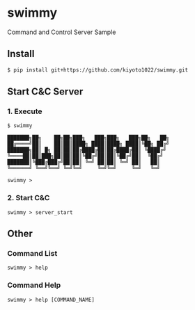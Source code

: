 # swimmy
Command and Control Server Sample

## Install
```bash
$ pip install git+https://github.com/kiyoto1022/swimmy.git
```

## Start C&C Server
### 1. Execute
```
$ swimmy

███████╗██╗    ██╗██╗███╗   ███╗███╗   ███╗██╗   ██╗
██╔════╝██║    ██║██║████╗ ████║████╗ ████║╚██╗ ██╔╝
███████╗██║ █╗ ██║██║██╔████╔██║██╔████╔██║ ╚████╔╝ 
╚════██║██║███╗██║██║██║╚██╔╝██║██║╚██╔╝██║  ╚██╔╝  
███████║╚███╔███╔╝██║██║ ╚═╝ ██║██║ ╚═╝ ██║   ██║   
╚══════╝ ╚══╝╚══╝ ╚═╝╚═╝     ╚═╝╚═╝     ╚═╝   ╚═╝                                                     
    
swimmy > 
```

### 2. Start C&C
```
swimmy > server_start
```

## Other
### Command List
```
swimmy > help
```

### Command Help
```
swimmy > help [COMMAND_NAME]
```